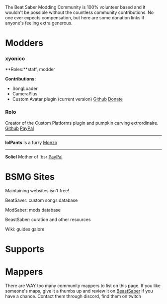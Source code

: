 <!-- TITLE: Donate -->
<!-- SUBTITLE: Headpats are nice but they can't buy ramen -->

The Beat Saber Modding Community is 100% volunteer based and it wouldn't be possible without the countless community contributions. No one ever expects compensation, but here are some donation links if anyone's feeling extra generous. 



# Modders
### xyonico
**Roles:**staff, modder

**Contributions:**
* SongLoader
* CameraPlus 
* Custom Avatar plugin (current version)
[Github](https://github.com/xyonico/) [Donate](https://www.paypal.com/cgi-bin/webscr?cmd=_s-xclick&hosted_button_id=RRQ2MBEEEW63A)

### Rolo
Creator of the Custom Platforms plugin and pumpkin carving extrordinaire.
[Github](https://github.com/rolopogo) [PayPal](https://www.paypal.me/RobynLovett)

---

**lolPants**
Is a furry
[Monzo](https://monzo.me/jackbaron)

---

**Soliel**
Mother of !bsr
[PayPal](https://streamlabs.com/soliela)
# BSMG Sites
Maintaining websites isn't free!

BeatSaver: custom songs database

ModSaber: mods database

BeastSaber: curation and other resources

Wiki: guides galore

# Supports

# Mappers
There are WAY too many community mappers to list on this page. If you like someone's maps, give it a thumbs up and review it on [BeastSaber](https://bsaber.com) if you have a chance. Contact them through discord, find them on twitch